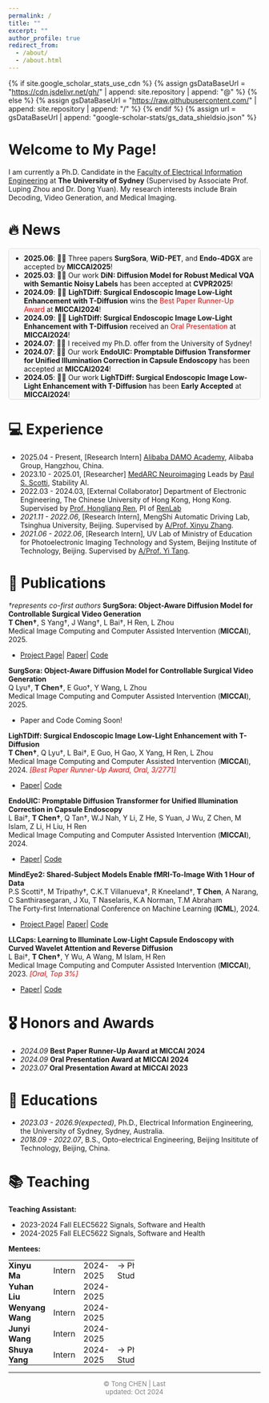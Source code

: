```yaml
---
permalink: /
title: ""
excerpt: ""
author_profile: true
redirect_from: 
  - /about/
  - /about.html
---
```


{% if site.google_scholar_stats_use_cdn %}
{% assign gsDataBaseUrl = "https://cdn.jsdelivr.net/gh/" | append: site.repository | append: "@" %}
{% else %}
{% assign gsDataBaseUrl = "https://raw.githubusercontent.com/" | append: site.repository | append: "/" %}
{% endif %}
{% assign url = gsDataBaseUrl | append: "google-scholar-stats/gs_data_shieldsio.json" %}

<span class='anchor' id='about-me'></span>

# **Welcome to My Page!**

I am currently a Ph.D. Candidate in the [Faculty of Electrical Information Engineering](https://www.sydney.edu.au/engineering/about/our-people/research-students/tong-chen-494.html) at **The University of Sydney** (Supervised by Associate Prof. Luping Zhou and Dr. Dong Yuan). My research interests include Brain Decoding, Video Generation, and Medical Imaging.

<!-- <img src="images/my.jpg" alt="sym" width="50%" style="display: block; margin: 0 auto;"> -->


# 🔥 News
<div style="height: 280px; overflow-y: auto; border: 1px solid #ddd; padding: 10px; border-radius: 5px; background-color: #f9f9f9;">
<ul style="margin:0; padding-left:20px; list-style-type:disc;">
  <li><strong>2025.06</strong>: 🎉🎉 Three papers <strong>SurgSora</strong>, <strong>WiD-PET</strong>, and <strong>Endo-4DGX</strong> are accepted by <strong>MICCAI2025</strong>!</li>
  <li><strong>2025.03</strong>: 🎉🎉 Our work <strong>DiN: Diffusion Model for Robust Medical VQA with Semantic Noisy Labels</strong> has been accepted at <strong>CVPR2025</strong>!</li>
  <li><strong>2024.09</strong>: 🎉🎉 <strong>LighTDiff: Surgical Endoscopic Image Low-Light Enhancement with T-Diffusion</strong> wins the <span style="color:red;">Best Paper Runner-Up Award</span> at <strong>MICCAI2024</strong>!</li>
  <li><strong>2024.09</strong>: 🎉🎉 <strong>LighTDiff: Surgical Endoscopic Image Low-Light Enhancement with T-Diffusion</strong> received an <span style="color:red;">Oral Presentation</span> at <strong>MICCAI2024</strong>!</li>
  <li><strong>2024.07</strong>: 🎉🎉 I received my Ph.D. offer from the University of Sydney!</li>
  <li><strong>2024.07</strong>: 🎉🎉 Our work <strong>EndoUIC: Promptable Diffusion Transformer for Unified Illumination Correction in Capsule Endoscopy</strong> has been accepted at <strong>MICCAI2024</strong>!</li>
  <li><strong>2024.05</strong>: 🎉🎉 Our work <strong>LighTDiff: Surgical Endoscopic Image Low-Light Enhancement with T-Diffusion</strong> has been <strong>Early Accepted</strong> at <strong>MICCAI2024</strong>!</li>
  <li><strong>2024.02</strong>: 🎉🎉 Our work <strong>MindEye2: Shared-Subject Models Enable fMRI-To-Image With 1 Hour of Data</strong> has been accepted at <strong>ICML2024</strong>!</li>
  <li><strong>2023.07</strong>: 🎉🎉 Our work <strong>LLCaps: Learning to Illuminate Low-Light Capsule Endoscopy with Curved Wavelet Attention and Reverse Diffusion</strong> received an <span style="color:red;">Oral Presentation</span> at <strong>MICCAI2023</strong>!</li>
</ul>
</div>



<!-- - *2023.03*: &nbsp;🎉🎉 I received my M.Phil. Offer from the University of Sydney！ -->

# 💻 Experience
- 2025.04 - Present, [Research Intern] [Alibaba DAMO Academy](https://damo.alibaba.com/research-areas?language=en), Alibaba Group, Hangzhou, China.
- 2023.10 - 2025.01, [Researcher] [MedARC Neuroimaging](https://www.medarc.ai/) Leads by [Paul S. Scotti](https://paulscotti.github.io/), Stability AI.
- 2022.03 - 2024.03, [External Collaborator] Department of Electronic Engineering, The Chinese University of Hong Kong, Hong Kong. Supervised by [Prof. Hongliang Ren](https://www.ee.cuhk.edu.hk/en-gb/people/academic-staff/professors/prof-ren-hongliang), PI of [RenLab](http://www.labren.org/mm/)
- *2021.11 - 2022.06*, [Research Intern], MengShi Automatic Driving Lab, Tsinghua University, Beijing. Supervised by [A/Prof. Xinyu Zhang](https://scholar.google.com.hk/citations?user=0Q7pN4cAAAAJ&hl=zh-CN).
- *2021.06 - 2022.06*, [Research Intern], UV Lab of Ministry of Education for Photoelectronic Imaging Technology and System, Beijing Institute of Technology, Beijing. Supervised by [A/Prof. Yi Tang](https://www.researchgate.net/profile/Yi-Tang-73).


# 📝 Publications 
*†represents co-first authors*
**SurgSora: Object-Aware Diffusion Model for Controllable Surgical Video Generation**<br>
**T Chen†**, S Yang†, J Wang†, L Bai†, H Ren, L Zhou<br>
Medical Image Computing and Computer Assisted Intervention (**MICCAI**), 2025. <br>
- [Project Page](https://surgsora.github.io)\| [Paper](https://arxiv.org/abs/2412.14018)\| [Code](https://github.com/DavisMeee/SurgSora)

**SurgSora: Object-Aware Diffusion Model for Controllable Surgical Video Generation**<br>
Q Lyu†, **T Chen†**, E Guo†, Y Wang, L Zhou<br>
Medical Image Computing and Computer Assisted Intervention (**MICCAI**), 2025. <br>
- Paper and Code Coming Soon!

**LighTDiff: Surgical Endoscopic Image Low-Light Enhancement with T-Diffusion**<br>
**T Chen†**, Q Lyu†, L Bai†, E Guo, H Gao, X Yang, H Ren, L Zhou<br>
Medical Image Computing and Computer Assisted Intervention (**MICCAI**), 2024. <span style="color:red;">*[Best Paper Runner-Up Award, Oral, 3/2771]*</span><br>
- [Paper](https://arxiv.org/abs/2405.10550)\| [Code](https://github.com/DavisMeee/LighTDiff)
<!-- -  \| [Demo](https://github.com/lofrienger/Single_SurgicalScene_For_Segmentation) -->


**EndoUIC: Promptable Diffusion Transformer for Unified Illumination Correction in Capsule Endoscopy**<br>
L Bai†, **T Chen†**, Q Tan†, W.J Nah, Y Li, Z He, S Yuan, J Wu, Z Chen, M Islam, Z Li, H Liu, H Ren<br>
Medical Image Computing and Computer Assisted Intervention (**MICCAI**), 2024. <br>
- [Paper](https://arxiv.org/abs/2406.13705)\| [Code](https://github.com/longbai1006/EndoUIC)



**MindEye2: Shared-Subject Models Enable fMRI-To-Image With 1 Hour of Data**<br>
P.S Scotti†, M Tripathy†, C.K.T Villanueva†, R Kneeland†, **T Chen**, A Narang, C Santhirasegaran, J Xu, T Naselaris, K.A Norman, T.M Abraham<br>
The Forty-first International Conference on Machine Learning (**ICML**), 2024.
- [Project Page](https://medarc-ai.github.io/mindeye2/)\| [Paper](https://arxiv.org/abs/2403.11207)\| [Code](https://github.com/MedARC-AI/MindEyeV2)

**LLCaps: Learning to Illuminate Low-Light Capsule Endoscopy with Curved Wavelet Attention and Reverse Diffusion**<br>
L Bai†, **T Chen†**, Y Wu, A Wang, M Islam, H Ren<br>
Medical Image Computing and Computer Assisted Intervention (**MICCAI**), 2023. <span style="color:red;">*[Oral, Top 3%]*</span><br>
- [Paper](https://arxiv.org/pdf/2307.02452)\| [Code](https://github.com/longbai1006/LLCaps)

# 🎖 Honors and Awards
- *2024.09* **Best Paper Runner-Up Award at MICCAI 2024**
- *2024.09* **Oral Presentation Award at MICCAI 2024**
- *2023.07* **Oral Presentation Award at MICCAI 2023**

# 📖 Educations
- *2023.03 - 2026.9(expected)*, Ph.D., Electrical Information Engineering, the University of Sydney, Sydney, Australia.
- *2018.09 - 2022.07*, B.S., Opto-electrical Engineering, Beijing Insititute of Technology, Beijing, China.

# 📚 Teaching
**Teaching Assistant:**
- 2023-2024 Fall ELEC5622 Signals, Software and Health
- 2024-2025 Fall ELEC5622 Signals, Software and Health

<strong>Mentees:</strong><br>
<table style="width: 50%; border: none; border-collapse: collapse; margin: 0; padding: 0;">
  <tr style="border: none;">
    <td style="border: none; padding: 0 16px 2px 0;"><strong>Xinyu Ma</strong></td>
    <td style="border: none; padding: 0 16px 2px 0;">Intern</td>
    <td style="border: none; padding: 0 16px 2px 0;">2024-2025</td>
    <td style="border: none; padding: 0 0 2px 0;">→ Ph.D. Student@MPU</td>
  </tr>
  <tr style="border: none;">
    <td style="border: none; padding: 0 16px 2px 0;"><strong>Yuhan Liu</strong></td>
    <td style="border: none; padding: 0 16px 2px 0;">Intern</td>
    <td style="border: none; padding: 0 16px 2px 0;">2024-2025</td>
    <td style="border: none; padding: 0;"></td>
  </tr>
  <tr style="border: none;">
    <td style="border: none; padding: 0 16px 2px 0;"><strong>Wenyang Wang</strong></td>
    <td style="border: none; padding: 0 16px 2px 0;">Intern</td>
    <td style="border: none; padding: 0 16px 2px 0;">2024-2025</td>
    <td style="border: none; padding: 0;"></td>
  </tr>
  <tr style="border: none;">
    <td style="border: none; padding: 0 16px 2px 0;"><strong>Junyi Wang</strong></td>
    <td style="border: none; padding: 0 16px 2px 0;">Intern</td>
    <td style="border: none; padding: 0 16px 2px 0;">2024-2025</td>
    <td style="border: none; padding: 0;"></td>
  </tr>
  <tr style="border: none;">
    <td style="border: none; padding: 0 16px 0 0;"><strong>Shuya Yang</strong></td>
    <td style="border: none; padding: 0 16px 0 0;">Intern</td>
    <td style="border: none; padding: 0 16px 0 0;">2024-2025</td>
    <td style="border: none; padding: 0;">→ Ph.D. Student@HKU</td>
  </tr>
</table>



<hr class="horizontal-line">
<div style="width: 30%; margin: 0 auto;">
	<script type='text/javascript' id='clustrmaps' src='//cdn.clustrmaps.com/map_v2.js?cl=ffffff&w=a&t=tt&d=pUwp76-FPWZ_9p-R6BSJ--0FAcHR9spdMm0_5h4Eyak'></script>
	<p style="text-align: center; color: grey; font-size: small;">
    &copy; Tong CHEN | Last updated: Oct 2024
	</p>

</div>
		



